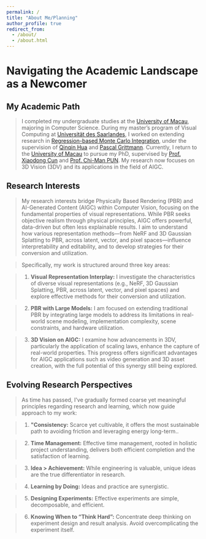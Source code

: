 ```yaml
---
permalink: /
title: "About Me/Planning"
author_profile: true
redirect_from: 
  - /about/
  - /about.html
---
```


# Navigating the Academic Landscape as a Newcomer

## My Academic Path

> I completed my undergraduate studies at the [University of Macau](https://www.um.edu.mo/), majoring in Computer Science. During my master’s program of Visual Computing at [Universität des Saarlandes](https://www.uni-saarland.de/), I worked on extending research in [Regression-based Monte Carlo Integration](https://arxiv.org/pdf/2211.07422), under the supervision of [Qinqin Hua](https://qingqin-hua.com/) and [Pascal Grittmann](https://graphics.cg.uni-saarland.de/people/grittmann.html). Currently, I return to the [University of Macau](https://www.um.edu.mo/) to pursue my PhD, supervised by [Prof. Xiaodong Cun](https://vinthony.github.io/academic/) and [Prof. Chi-Man PUN](https://cmpun.github.io/). My research now focuses on 3D Vision (3DV) and its applications in the field of AIGC.

## Research Interests

> My research interests bridge Physically Based Rendering (PBR) and AI-Generated Content (AIGC) within Computer Vision, focusing on the fundamental properties of visual representations. While PBR seeks objective realism through physical principles, AIGC offers powerful, data-driven but often less explainable results. I aim to understand how various representation methods—from NeRF and 3D Gaussian Splatting to PBR, across latent, vector, and pixel spaces—influence interpretability and editability, and to develop strategies for their conversion and utilization.

> Specifically, my work is structured around three key areas:

> 1. **Visual Representation Interplay:** I investigate the characteristics of diverse visual representations (e.g., NeRF, 3D Gaussian Splatting, PBR, across latent, vector, and pixel spaces) and explore effective methods for their conversion and utilization.

> 2. **PBR with Large Models:** I am focused on extending traditional PBR by integrating large models to address its limitations in real-world scene modeling, implementation complexity, scene constraints, and hardware utilization.

> 3. **3D Vision on AIGC:** I examine how advancements in 3DV, particularly the application of scaling laws, enhance the capture of real-world properties. This progress offers significant advantages for AIGC applications such as video generation and 3D asset creation, with the full potential of this synergy still being explored.


## Evolving Research Perspectives

> As time has passed, I've gradually formed coarse yet meaningful principles regarding research and learning, which now guide approach to my work:

> 1. **"Consistency:** Scarce yet cultivable, it offers the most sustainable path to avoiding friction and leveraging energy long-term..

> 2. **Time Management:** Effective time management, rooted in holistic project understanding, delivers both efficient completion and the satisfaction of learning.

> 3. **Idea > Achievement:** While engineering is valuable, unique ideas are the true differentiator in research.

> 4. **Learning by Doing:** Ideas and practice are synergistic.

> 5. **Designing Experiments:** Effective experiments are simple, decomposable, and efficient.

> 6. **Knowing When to “Think Hard”:** Concentrate deep thinking on experiment design and result analysis. Avoid overcomplicating the experiment itself.